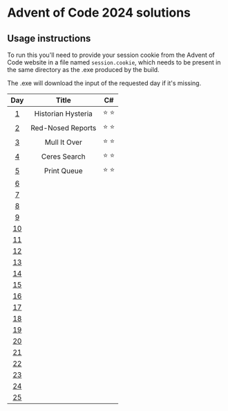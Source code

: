 # Advent of Code 2024 solutions

## Usage instructions
To run this you'll need to provide your session cookie from the Advent of Code website in a file named `session.cookie`, which needs to be present in the same directory as the .exe produced by the build.

The .exe will download the input of the requested day if it's missing.


| Day                                        | Title              | C#            |
|:------------------------------------------:|:------------------:|:-------------:|
|  [1](https://adventofcode.com/2024/day/1)  | Historian Hysteria | :star: :star: |
|  [2](https://adventofcode.com/2024/day/2)  | Red-Nosed Reports  | :star: :star: |
|  [3](https://adventofcode.com/2024/day/3)  | Mull It Over       | :star: :star: |
|  [4](https://adventofcode.com/2024/day/4)  | Ceres Search       | :star: :star: |
|  [5](https://adventofcode.com/2024/day/5)  | Print Queue        | :star: :star: |
|  [6](https://adventofcode.com/2024/day/6)  |                    |               |
|  [7](https://adventofcode.com/2024/day/7)  |                    |               |
|  [8](https://adventofcode.com/2024/day/8)  |                    |               |
|  [9](https://adventofcode.com/2024/day/9)  |                    |               |
| [10](https://adventofcode.com/2024/day/10) |                    |               |
| [11](https://adventofcode.com/2024/day/11) |                    |               |
| [12](https://adventofcode.com/2024/day/12) |                    |               |
| [13](https://adventofcode.com/2024/day/13) |                    |               |
| [14](https://adventofcode.com/2024/day/14) |                    |               |
| [15](https://adventofcode.com/2024/day/15) |                    |               |
| [16](https://adventofcode.com/2024/day/16) |                    |               |
| [17](https://adventofcode.com/2024/day/17) |                    |               |
| [18](https://adventofcode.com/2024/day/18) |                    |               |
| [19](https://adventofcode.com/2024/day/19) |                    |               |
| [20](https://adventofcode.com/2024/day/20) |                    |               |
| [21](https://adventofcode.com/2024/day/21) |                    |               |
| [22](https://adventofcode.com/2024/day/22) |                    |               |
| [23](https://adventofcode.com/2024/day/23) |                    |               |
| [24](https://adventofcode.com/2024/day/24) |                    |               |
| [25](https://adventofcode.com/2024/day/25) |                    |               |
